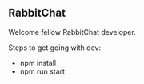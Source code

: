 ## RabbitChat

Welcome fellow RabbitChat developer.

Steps to get going with dev:

-   npm install
-   npm run start
